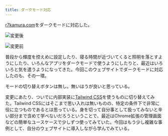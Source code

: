 ```yaml
---
title: ダークモード対応
---
```

[r7kamura.com](https://r7kamura.com/)をダークモードに対応した。

![](https://lh4.googleusercontent.com/swOvfP2bfW_PF3NMUbrmJphIUYjsPI7kaChheGup_GcN02XNaP8_OlLnH6VFZlV9gXz0HDN21Nii9JaEhyIwOyXvhPNjiqfEmECp6D11EciqwkbCEOukMr4sK9NGhNY-eOiVQ4I0EauKA5p0I_6WWKIiZ6NU_XQE58Kk0EjOKCBeMAPCrY2AOtkshJAO "変更後")

![](https://lh5.googleusercontent.com/3zxd8xsEJ3jU5nE6BiqqE1na_25jgbUaBAb_ozq6myqCEgSzdnNU997Z1LTRVweHcxsnYC5E2MOwG1hXQEF4dzMwPsCWX0iNfSnxydCAMj6j-IGw0vZUkZXZ3HWrsLblgJowezuqHJvwOCPwfM7MdQMxHCgEHl1mtdWMIL1BpGv58iTs58ArJA066dJG "変更前")

普段から輝度を控えめに設定したり、寝る時間が近づいてくると照明を落とすようにしたり、いろんなアプリをダークモードで使うようにしたりと、最近はいろいろと気を遣うようになってきた。今回このウェブサイトでダークモードに対応したのも、その一環。

モードの切り替えボタンは無し。無いほうが良いと思っている。

変更にあたり、ついでに内部実装に[Tailwind CSS](https://tailwindcss.com/)を使うものに切り替えてみた。Tailwind CSSにはそこまで思い入れは無いものの、特定の条件下で非常に役に立つものであるとは思っている。身を切って自分事として扱ってみないと辛い部分まで含めて学べないだろうということで、最近はChrome拡張の管理画面などの簡単なユースケースで少しずつ使ってみていた。今回はもう少し複雑な事例として、自分のウェブサイトに導入しながら学んでみている。
